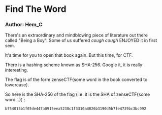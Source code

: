 # Find The Word

### Author: Hem_C

There's an extraordinary and mindblowing piece of literature out there called "Being a Boy". Some of us suffered *cough cough* ENJOYED it in first sem.

It's time for you to open that book again. But this time, for CTF. 

There is a hashing scheme known as SHA-256. Google it, it is really interesting. 

The flag is of the form zenseCTF{some word in the book converted to lowercase}. 

So here is the SHA-256 of the flag (i.e. it is the SHA of zenseCTF{some word...})  : 

`b754015b1f05de447a0915eea5238c1f3310a4826b3190d5b7fe4739bc3bc992`